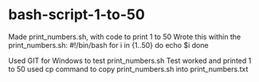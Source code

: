 # bash-script-1-to-50
Made print_numbers.sh, with code to print 1 to 50
Wrote this within the print_numbers.sh: 
#!/bin/bash
for i in {1..50}
do
  echo $i
done

Used GIT for Windows to test print_numbers.sh
Test worked and printed 1 to 50
used cp command to copy print_numbers.sh into print_numbers.txt
